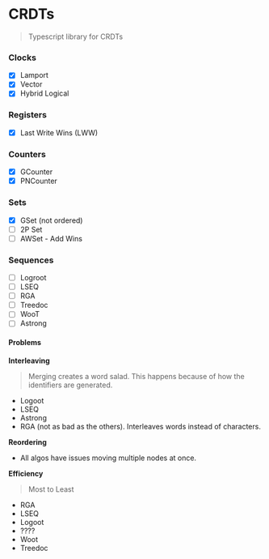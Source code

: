 # CRDTs

> Typescript library for CRDTs

### Clocks

-   [x] Lamport
-   [x] Vector
-   [x] Hybrid Logical

### Registers

-   [x] Last Write Wins (LWW)

### Counters

-   [x] GCounter
-   [x] PNCounter

### Sets

-   [x] GSet (not ordered)
-   [ ] 2P Set
-   [ ] AWSet - Add Wins

### Sequences

-   [ ] Logroot
-   [ ] LSEQ
-   [ ] RGA
-   [ ] Treedoc
-   [ ] WooT
-   [ ] Astrong

#### Problems

**Interleaving**

> Merging creates a word salad. This happens because of how the identifiers are generated.

-   Logoot
-   LSEQ
-   Astrong
-   RGA (not as bad as the others). Interleaves words instead of characters.

**Reordering**

-   All algos have issues moving multiple nodes at once.

**Efficiency**

> Most to Least

-   RGA
-   LSEQ
-   Logoot
-   ????
-   Woot
-   Treedoc
